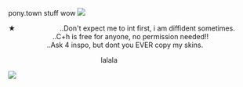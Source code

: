 pony.town stuff wow ![](https://yokai.crd.co/assets/images/gallery02/0ecd65bb.gif?v=b4df531c)

︎★
︎ ︎︎ ︎︎ ︎︎
︎ ︎︎ ︎︎ ︎︎ ︎︎ ︎︎
︎ ︎︎ ︎︎ ︎︎ ︎︎ ︎︎
︎ ︎︎ ︎︎ ︎︎ ︎︎ ︎︎ ..Don't expect me to int first, i am diffident sometimes.
︎︎ ︎︎ 
︎ ︎︎ ︎︎ ︎︎
︎ ︎︎ ︎︎ ︎︎ ︎︎ ︎︎
︎ ︎︎ ︎︎ ︎︎ ︎︎ ︎︎
︎ ︎︎ ︎︎ ︎︎ ︎︎ ︎︎ ︎ ︎︎ ︎︎ ︎︎ ︎︎ ︎︎︎ ︎︎ ︎︎ ︎︎ ︎︎..C+h is free for anyone, no permission needed!!
︎ ︎︎ ︎︎ ︎︎
︎ ︎︎ ︎︎ ︎︎ ︎︎ ︎︎
︎ ︎︎ ︎︎ ︎︎ ︎︎ ︎︎
︎ ︎︎ ︎︎ ︎︎ ︎︎ ︎︎ ︎︎ ︎︎ ︎︎ ︎︎ ︎︎ ︎︎︎ ︎︎ ︎︎︎ ︎︎ ︎︎ ︎︎
 ︎︎  ︎︎︎ ︎︎ ︎︎ ︎︎ ︎︎ ︎︎︎ ︎︎ ︎︎ ︎︎ ︎︎ ︎︎..Ask 4 inspo, but dont you EVER copy my skins.

︎ ︎︎ ︎︎ ︎︎ ︎︎ ︎︎
︎ ︎︎ ︎︎ ︎︎
︎ ︎︎ ︎︎ ︎︎ ︎︎ ︎︎
︎ ︎︎ ︎︎ ︎︎ ︎︎ ︎︎
︎ ︎︎ ︎︎ ︎︎ ︎︎ ︎︎ ︎ ︎︎ ︎︎ ︎︎ ︎︎ ︎︎︎ ︎︎ ︎︎ ︎︎ ︎︎ ︎︎︎ ︎︎ ︎︎ ︎︎ ︎︎ ︎︎︎ ︎︎ ︎︎ ︎︎ ︎︎ ︎︎lalala

![](https://static.wikia.nocookie.net/itstimeforthe/images/4/4e/ClockNew.png/revision/latest?cb=20250522033446)
